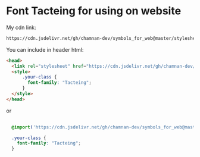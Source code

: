 # Font Tacteing for using on website 

My cdn link: 
```html 
https://cdn.jsdelivr.net/gh/chamnan-dev/symbols_for_web@master/stylesheet.css
```

You can include in header html: 
```html
<head>
  <link rel="stylesheet" href="https://cdn.jsdelivr.net/gh/chamnan-dev/symbols_for_web@master/stylesheet.css">
  <style>
      .your-class {
        font-family: "Tacteing";
      }  
  </style>
</head>
```
or  
```css
 
  @import('https://cdn.jsdelivr.net/gh/chamnan-dev/symbols_for_web@master/stylesheet.css');

  .your-class {
    font-family: "Tacteing";
  }  

```




